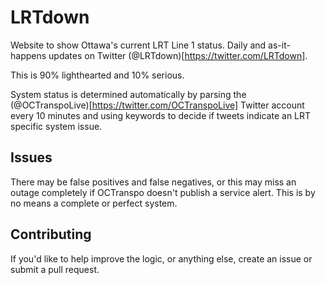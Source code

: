 # LRTdown

Website to show Ottawa's current LRT Line 1 status. Daily and as-it-happens updates on Twitter (@LRTdown)[https://twitter.com/LRTdown].

This is 90% lighthearted and 10% serious.

System status is determined automatically by parsing the (@OCTranspoLive)[https://twitter.com/OCTranspoLive] Twitter account every 10 minutes and using keywords to decide if tweets indicate an LRT specific system issue.

## Issues

There may be false positives and false negatives, or this may miss an outage completely if OCTranspo doesn't publish a service alert. This is by no means a complete or perfect system.

## Contributing

If you'd like to help improve the logic, or anything else, create an issue or submit a pull request.
